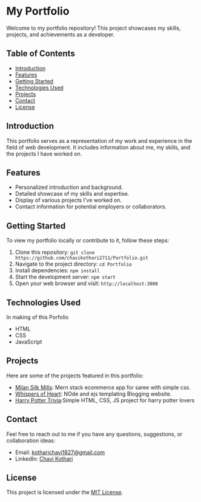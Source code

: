 # My Portfolio

Welcome to my portfolio repository! This project showcases my skills, projects, and achievements as a developer.

## Table of Contents

- [Introduction](#introduction)
- [Features](#features)
- [Getting Started](#getting-started)
- [Technologies Used](#technologies-used)
- [Projects](#projects)
- [Contact](#contact)
- [License](#license)

## Introduction

This portfolio serves as a representation of my work and experience in the field of web development. It includes information about me, my skills, and the projects I have worked on.

## Features

- Personalized introduction and background.
- Detailed showcase of my skills and expertise.
- Display of various projects I've worked on.
- Contact information for potential employers or collaborators.

## Getting Started

To view my portfolio locally or contribute to it, follow these steps:

1. Clone this repository: `git clone https://github.com/chavikothari2711/Portfolio.git`
2. Navigate to the project directory: `cd Portfolio`
3. Install dependencies: `npm install`
4. Start the development server: `npm start`
5. Open your web browser and visit: `http://localhost:3000`

## Technologies Used

In making of this Porfolio
- HTML
- CSS
- JavaScript

## Projects

Here are some of the projects featured in this portfolio:

- [Milan Silk Mills](https://enthusiastic-gloves-jay.cyclic.app/): Mern stack ecommerce app for saree with simple css.
- [Whispers of Heart](https://calm-rose-llama-ring.cyclic.app/): NOde and ejs templating Blogging website.
- [Harry Potter Trivia](https://chavikothari2711.github.io/HarryPotterTrivia/):Simple HTML, CSS, JS project for harry potter lovers

## Contact

Feel free to reach out to me if you have any questions, suggestions, or collaboration ideas:

- Email: kotharichavi1827@gmail.com
- LinkedIn: [Chavi Kothari](https://www.linkedin.com/in/chavi-kothari-b007a11a5/)

## License

This project is licensed under the [MIT License](LICENSE).
